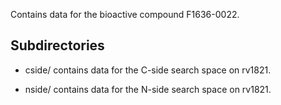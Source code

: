Contains data for the bioactive compound F1636-0022.

## Subdirectories

- cside/ contains data for the C-side search space on rv1821.

- nside/ contains data for the N-side search space on rv1821.

